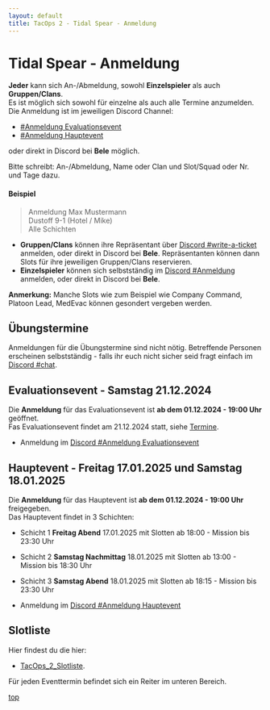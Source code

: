 ```yaml
---
layout: default
title: TacOps 2 - Tidal Spear - Anmeldung
---
```


# Tidal Spear - Anmeldung

**Jeder** kann sich An-/Abmeldung, sowohl **Einzelspieler** als auch **Gruppen/Clans**.  
Es ist möglich sich sowohl für einzelne als auch alle Termine anzumelden.  
Die Anmeldung ist im jeweiligen Discord Channel:
* [ #Anmeldung Evaluationsevent](https://discord.com/channels/1230998538926952578/1295007787197272164)
* [ #Anmeldung Hauptevent](https://discord.com/channels/1230998538926952578/1295014852829380660)

oder direkt in Discord bei **Bele** möglich.  

Bitte schreibt: An-/Abmeldung, Name oder Clan und Slot/Squad oder Nr. und Tage dazu.
#### Beispiel

> Anmeldung Max Mustermann  
> Dustoff 9-1 (Hotel / Mike)  
> Alle Schichten  

* **Gruppen/Clans** können ihre Repräsentant über [Discord #write-a-ticket]() anmelden, oder direkt in Discord bei **Bele**. Repräsentanten können dann Slots für ihre jeweiligen Gruppen/Clans reservieren.
* **Einzelspieler** können sich selbstständig im [Discord #Anmeldung]() anmelden, oder direkt in Discord bei **Bele**.

**Anmerkung:** Manche Slots wie zum Beispiel wie Company Command, Platoon Lead, MedEvac können gesondert vergeben werden.

## Übungstermine

Anmeldungen für die Übungstermine sind nicht nötig.
Betreffende Personen erscheinen selbstständig - falls ihr euch nicht sicher seid fragt einfach im [Discord #chat](https://discord.com/channels/1230998538926952578/1230998539388190792).

## Evaluationsevent - Samstag 21.12.2024
Die **Anmeldung** für das Evaluationsevent ist **ab dem 01.12.2024 - 19:00 Uhr** geöffnet.  
Fas Evaluationsevent findet am 21.12.2024 statt, siehe [Termine](./schedule.html).  
* Anmeldung im [Discord #Anmeldung Evaluationsevent](https://discord.com/channels/1230998538926952578/1295007787197272164)

## Hauptevent - Freitag 17.01.2025 und Samstag 18.01.2025

Die **Anmeldung** für das Hauptevent ist **ab dem 01.12.2024 - 19:00 Uhr** freigegeben.  
Das Hauptevent findet in 3 Schichten:  
* Schicht 1 **Freitag Abend** 17.01.2025 mit Slotten ab 18:00 - Mission bis 23:30 Uhr  
* Schicht 2 **Samstag Nachmittag** 18.01.2025 mit Slotten ab 13:00 - Mission bis 18:30 Uhr  
* Schicht 3 **Samstag Abend** 18.01.2025 mit Slotten ab 18:15 - Mission bis 23:30 Uhr  

* Anmeldung im [Discord #Anmeldung Hauptevent](https://discord.com/channels/1230998538926952578/1295014852829380660)

## Slotliste

Hier findest du die hier:
* [TacOps\_2\_Slotliste](https://docs.google.com/spreadsheets/d/1I4mrZ7sKjQIGIvC3hMNXciAyX7yUP5k_xm6aDk8pnM0/edit?usp=sharing).   

Für jeden Eventtermin befindet sich ein Reiter im unteren Bereich.

[top](#top)

